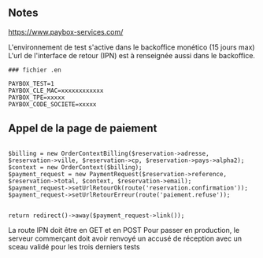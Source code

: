 ## Notes


https://www.paybox-services.com/


L'environnement de test s'active dans le backoffice monético (15 jours max)
L'url de l'interface de retour (IPN) est à renseignée aussi dans le backoffice.


```
### fichier .en

PAYBOX_TEST=1
PAYBOX_CLE_MAC=xxxxxxxxxxxx
PAYBOX_TPE=xxxxx
PAYBOX_CODE_SOCIETE=xxxxx
```


## Appel de la page de paiement


```

$billing = new OrderContextBilling($reservation->adresse, $reservation->ville, $reservation->cp, $reservation->pays->alpha2);
$context = new OrderContext($billing);
$payment_request = new PaymentRequest($reservation->reference, $reservation->total, $context, $reservation->email);
$payment_request->setUrlRetourOk(route('reservation.confirmation'));
$payment_request->setUrlRetourErreur(route('paiement.refuse'));


return redirect()->away($payment_request->link());

```



La route IPN doit être en GET et en POST
Pour passer en production, le serveur commerçant doit avoir renvoyé un accusé
de réception avec un sceau validé pour les trois derniers tests

